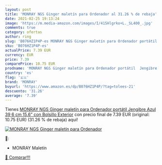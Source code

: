 ```yaml
---
layout: post
title: 'MONRAY NGS Ginger maletín para Ordenador al 31.26 % de rebaja'
date: 2021-02-25 19:13:24
image: 'https://m.media-amazon.com/images/I/415Hlgrko+L._SL400_.jpg'
comments: true
category: ofertas
author: ring
slug: 'B076HZ1P4P-es MONRAY NGS Ginger maletín para Ordenador portátil Jengibre...'
sku: 'B076HZ1P4P-es'
actualPrice: 7.39 EUR
currency: EUR
price: 7.39
comparePrice: 10.75 EUR
prodname: 'MONRAY NGS Ginger maletín para Ordenador portátil  Jengibre Azul  39 6 cm  15.6”  con Bolsillo Exterior'
country: 'es'
flag: '🇪🇸'
brand: 'MONRAY'
buyurl: 'https://www.amazon.es/dp/B076HZ1P4P/?tag=tolees-21'
descuento: '31.26'
average: '7.39'
---
```


Tienes [MONRAY NGS Ginger maletín para Ordenador portátil  Jengibre Azul  39 6 cm  15.6”  con Bolsillo Exterior](https://www.amazon.es/dp/B076HZ1P4P/?tag=tolees-21) con precio final de  7.39 EUR (original: 10.75 EUR) (31.26 %  de rebaja) aqui!

[![MONRAY NGS Ginger maletín para Ordenador](https://m.media-amazon.com/images/I/415Hlgrko+L._SL400_.jpg)](https://www.amazon.es/dp/B076HZ1P4P/?tag=tolees-21)

🔎:

- MONRAY Maletín

[🛒 Comprar!!!](https://www.amazon.es/dp/B076HZ1P4P/?tag=tolees-21)
